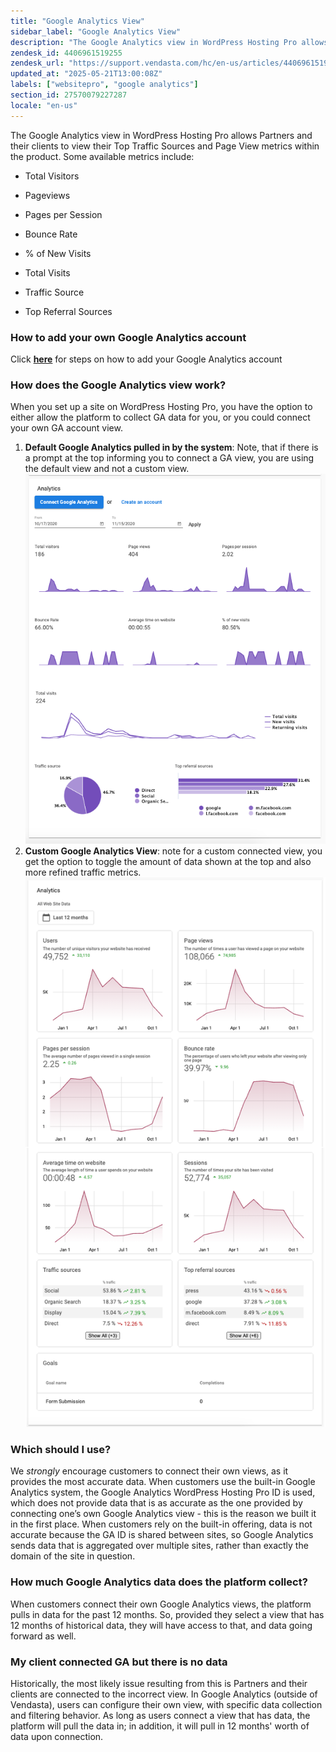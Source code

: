 ```yaml
---
title: "Google Analytics View"
sidebar_label: "Google Analytics View"
description: "The Google Analytics view in WordPress Hosting Pro allows Partners and their clients to view their Top Traffic Sources and Page View metrics within the produc"
zendesk_id: 4406961519255
zendesk_url: "https://support.vendasta.com/hc/en-us/articles/4406961519255-Google-Analytics-View"
updated_at: "2025-05-21T13:00:08Z"
labels: ["websitepro", "google analytics"]
section_id: 27570079227287
locale: "en-us"
---
```


The Google Analytics view in WordPress Hosting Pro allows Partners and their clients to view their Top Traffic Sources and Page View metrics within the product. Some available metrics include:

*   Total Visitors
*   Pageviews
    
*   Pages per Session
    
*   Bounce Rate
    

*   % of New Visits
    
*   Total Visits
    
*   Traffic Source
    
*   Top Referral Sources
    

### How to add your own Google Analytics account

Click **[here](https://support.vendasta.com/hc/en-us/articles/4406961562007)** for steps on how to add your Google Analytics account

### How does the Google Analytics view work?

When you set up a site on WordPress Hosting Pro, you have the option to either allow the platform to collect GA data for you, or you could connect your own GA account view.

1.  **Default Google Analytics pulled in by the system**: Note, that if there is a prompt at the top informing you to connect a GA view, you are using the default view and not a custom view.![mceclip0.png](./img/4406961519255-54e96795a8.png)
2.  **Custom Google Analytics View**: note for a custom connected view, you get the option to toggle the amount of data shown at the top and also more refined traffic metrics.![mceclip1.png](./img/4406961519255-a5f3988593.png)

### Which should I use?

We _strongly_ encourage customers to connect their own views, as it provides the most accurate data. When customers use the built-in Google Analytics system, the Google Analytics WordPress Hosting Pro ID is used, which does not provide data that is as accurate as the one provided by connecting one’s own Google Analytics view - this is the reason we built it in the first place. When customers rely on the built-in offering, data is not accurate because the GA ID is shared between sites, so Google Analytics sends data that is aggregated over multiple sites, rather than exactly the domain of the site in question.

### How much Google Analytics data does the platform collect?

When customers connect their own Google Analytics views, the platform pulls in data for the past 12 months. So, provided they select a view that has 12 months of historical data, they will have access to that, and data going forward as well. 

### My client connected GA but there is no data

Historically, the most likely issue resulting from this is Partners and their clients are connected to the incorrect view. In Google Analytics (outside of Vendasta), users can configure their own view, with specific data collection and filtering behavior. As long as users connect a view that has data, the platform will pull the data in; in addition, it will pull in 12 months' worth of data upon connection.
